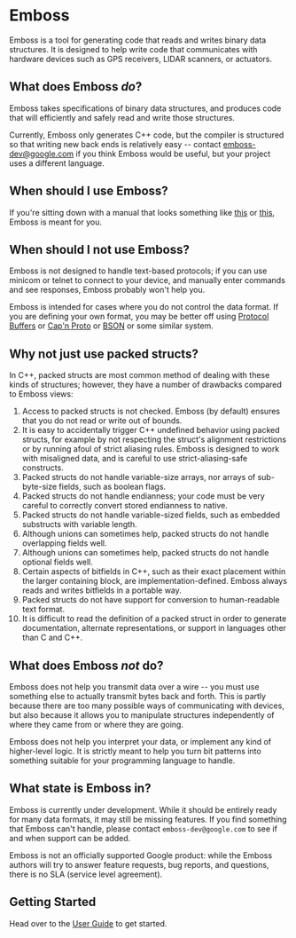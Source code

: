 # Emboss

Emboss is a tool for generating code that reads and writes binary data
structures.  It is designed to help write code that communicates with hardware
devices such as GPS receivers, LIDAR scanners, or actuators.

## What does Emboss *do*?

Emboss takes specifications of binary data structures, and produces code that
will efficiently and safely read and write those structures.

Currently, Emboss only generates C++ code, but the compiler is structured so
that writing new back ends is relatively easy -- contact emboss-dev@google.com
if you think Emboss would be useful, but your project uses a different language.


## When should I use Emboss?

If you're sitting down with a manual that looks something like
[this](http://www.novatel.com/assets/Documents/Manuals/om-20000094.pdf) or
[this](http://www.u-blox.com/images/downloads/Product_Docs/u-blox6_ReceiverDescriptionProtocolSpec_%28GPS.G6-SW-10018%29.pdf),
Emboss is meant for you.


## When should I not use Emboss?

Emboss is not designed to handle text-based protocols; if you can use minicom or
telnet to connect to your device, and manually enter commands and see responses,
Emboss probably won't help you.

Emboss is intended for cases where you do not control the data format.  If you
are defining your own format, you may be better off using [Protocol
Buffers](https://developers.google.com/protocol-buffers/) or [Cap'n
Proto](https://capnproto.org/) or [BSON](http://bsonspec.org/) or some similar
system.


## Why not just use packed structs?

In C++, packed structs are most common method of dealing with these kinds of
structures; however, they have a number of drawbacks compared to Emboss views:

1.  Access to packed structs is not checked.  Emboss (by default) ensures that
    you do not read or write out of bounds.
2.  It is easy to accidentally trigger C++ undefined behavior using packed
    structs, for example by not respecting the struct's alignment restrictions
    or by running afoul of strict aliasing rules.  Emboss is designed to work
    with misaligned data, and is careful to use strict-aliasing-safe constructs.
3.  Packed structs do not handle variable-size arrays, nor arrays of
    sub-byte-size fields, such as boolean flags.
4.  Packed structs do not handle endianness; your code must be very careful to
    correctly convert stored endianness to native.
5.  Packed structs do not handle variable-sized fields, such as embedded
    substructs with variable length.
6.  Although unions can sometimes help, packed structs do not handle overlapping
    fields well.
7.  Although unions can sometimes help, packed structs do not handle optional
    fields well.
8.  Certain aspects of bitfields in C++, such as their exact placement within
    the larger containing block, are implementation-defined.  Emboss always
    reads and writes bitfields in a portable way.
9.  Packed structs do not have support for conversion to human-readable text
    format.
10. It is difficult to read the definition of a packed struct in order to
    generate documentation, alternate representations, or support in languages
    other than C and C++.


## What does Emboss *not* do?

Emboss does not help you transmit data over a wire -- you must use something
else to actually transmit bytes back and forth.  This is partly because there
are too many possible ways of communicating with devices, but also because it
allows you to manipulate structures independently of where they came from or
where they are going.

Emboss does not help you interpret your data, or implement any kind of
higher-level logic.  It is strictly meant to help you turn bit patterns into
something suitable for your programming language to handle.


## What state is Emboss in?

Emboss is currently under development.  While it should be entirely ready for
many data formats, it may still be missing features.  If you find something that
Emboss can't handle, please contact `emboss-dev@google.com` to see if and when
support can be added.

Emboss is not an officially supported Google product: while the Emboss authors
will try to answer feature requests, bug reports, and questions, there is no SLA
(service level agreement).


## Getting Started

Head over to the [User Guide](doc/guide.md) to get started.
